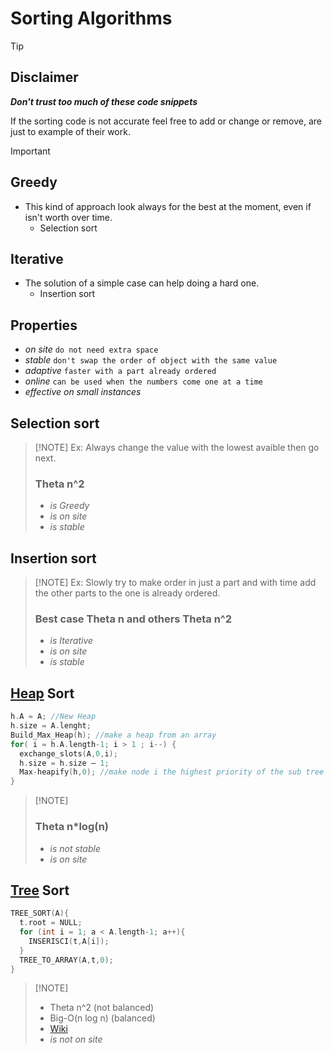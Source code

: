 # Sorting Algorithms
> [!TIP]
> ## Disclaimer
> ***Don't trust too much of these code snippets***
> 
> If the sorting code is not accurate feel free to add or change or remove, are just to example of their work.

> [!IMPORTANT]
> ## Greedy
> - This kind of approach look always for the best at the moment, even if isn't worth over time.
>     - Selection sort
> ## Iterative
> - The solution of a simple case can help doing a hard one. 
>     - Insertion sort
> ## Properties
> - *on site* `do not need extra space`
> - *stable* `don't swap the order of object with the same value`
> - *adaptive* `faster with a part already ordered`
> - *online* `can be used when the numbers come one at a time`
> - *effective on small instances*

## Selection sort
>  [!NOTE]
> Ex: Always change the value with the lowest avaible then go next.
> ### Theta n^2  
>  -  *is Greedy*
>  -  *is on site*
>  -  *is stable*

## Insertion sort
>  [!NOTE]
> Ex: Slowly try to make order in just a part and with time add the other parts to the one is already ordered.
> ### Best case Theta n and others Theta n^2  
>  -  *is Iterative*
>  -  *is on site*
>  -  *is stable*

## [Heap](../Trees/Trees.md#priority-queue-and-heap) Sort
```c
h.A = A; //New Heap
h.size = A.lenght;
Build_Max_Heap(h); //make a heap from an array
for( i = h.A.length-1; i > 1 ; i--) {
  exchange_slots(A,0,i);
  h.size = h.size – 1;
  Max-heapify(h,0); //make node i the highest priority of the sub tree
}
```
>  [!NOTE]
> ### Theta n*log(n)  
>  -  *is not stable*
>  -  *is on site*
>

## [Tree](../Trees/Trees.md#searching) Sort
```c
TREE_SORT(A){
  t.root = NULL;
  for (int i = 1; a < A.length-1; a++){
    INSERISCI(t,A[i]);
  }
  TREE_TO_ARRAY(A,t,0);
}
```
>  [!NOTE]
>  - Theta n^2 (not balanced)
>  - Big-O(n log n) (balanced)
>  - [Wiki](https://en.wikipedia.org/wiki/Tree_sort)
>  - *is not on site*
